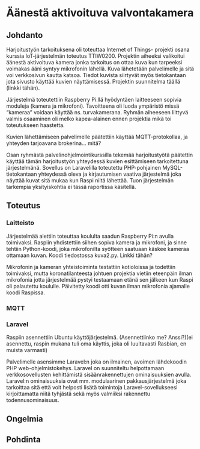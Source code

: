 # Äänestä aktivoituva valvontakamera

## Johdanto

Harjoitustyön tarkoituksena oli toteuttaa Internet of Things- projekti osana kurssia IoT-järjestelmän toteutus TTIW0200. Projektin aiheeksi valikoitui äänestä aktivoituva kamera jonka tarkoitus on ottaa kuva kun tarpeeksi voimakas ääni syntyy mikrofonin lähellä. Kuva lähetetään palvelimelle ja sitä voi verkkosivun kautta katsoa. Tiedot kuvista siirtyvät myös tietokantaan jota sivusto käyttää kuvien näyttämisessä. Projektin suunnitelma täällä (linkki tähän).

Järjestelmä toteutettiin Raspberry Pi:llä hyödyntäen laitteeseen sopivia moduleja (kamera ja mikrofoni). Tavoitteena oli luoda ympäristö missä “kameraa” voidaan käyttää ns. turvakamerana. Ryhmän aiheeseen liittyvä valmis osaaminen oli melko kapea-alainen ennen projektia mikä toi toteutukseen haastetta. 

Kuvien lähettämiseen palvelimelle päätettiin käyttää MQTT-protokollaa, ja yhteyden tarjoavana brokerina... mitä?

Osan ryhmästä palvelinohjelmointikurssilla tekemää harjoitustyötä päätettin käyttää tämän harjoitustyön yhteydessä kuvien esittämiseen tarkoitettuna järjestelmänä. Sovellus on Laravelilla toteutettu PHP-pohjainen MySQL-tietokantaan yhteydessä oleva ja kirjautumisen vaativa järjestelmä joka näyttää kuvat sitä mukaa kun Raspi niitä lähettää. Tuon järjestelmän tarkempia yksityiskohtia ei tässä raportissa käsitellä. 



## Toteutus

### Laitteisto

Järjestelmää alettiin toteuttaa koululta saadun Raspberry Pi:n avulla toimivaksi. Raspiin yhdistettiin siihen sopiva kamera ja mikrofoni, ja sinne tehtiin Python-koodi, joka mikrofonilta syötteen saatuaan käskee kameraa ottamaan kuvan. Koodi tiedostossa kuva2.py. Linkki tähän?

Mikrofonin ja kameran yhteistoiminta testattiin kotioloissa ja todettiin toimivaksi, mutta koronatilanteesta johtuen projektia vietiin eteenpäin ilman mikrofonia jotta järjestelmää pystyi testaamaan etänä sen jälkeen kun Raspi oli palautettu koululle. Päivitetty koodi otti kuvan ilman mikrofonia ajamalle koodi Raspissa.

### MQTT

### Laravel

Raspiin asennettiin Ubuntu käyttöjärjestelmä. (Asennettiinko me? Anssi?)(ei asennettu, raspin mukana tuli oma käyttis, joka oli luultavasti Rasbian, en muista varmasti)

Palvelimelle asensimme Laravel:n joka on ilmainen, avoimen lähdekoodin PHP web-ohjelmistokehys. Laravel on suunniteltu helpottamaan verkkosovellusten kehittämistä sisäänrakennettujen ominaisuuksien avulla. Laravel:n ominaisuuksia ovat mm. modulaarinen pakkausjärjestelmä joka tarkoittaa sitä että voit helposti lisätä toimintoja Laravel-sovellukseesi kirjoittamatta niitä tyhjästä sekä myös valmiiksi rakennettu todennusominaisuus.


## Ongelmia

## Pohdinta


